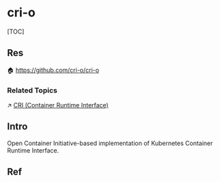 # cri-o

[TOC]




## Res
🏠 https://github.com/cri-o/cri-o


### Related Topics
↗ [CRI (Container Runtime Interface)](../../../Cloud%20Operating%20System%20&%20Platform%20(System%20Level%20Engineering)/Orchestration%20&%20Management/Cluster%20Scheduling%20&%20Orchestration/🏗️%20Kubernetes%20(K8S)/CRI%20(Container%20Runtime%20Interface).md)



## Intro
Open Container Initiative-based implementation of Kubernetes Container Runtime Interface.


## Ref

